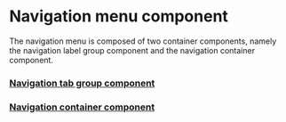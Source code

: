 # Navigation menu component

The navigation menu is composed of two container components, namely the navigation label group component and the navigation container component.

### [Navigation tab group component](../Tab/readme.md)

### [Navigation container component](../ViewStack/readme.md)

